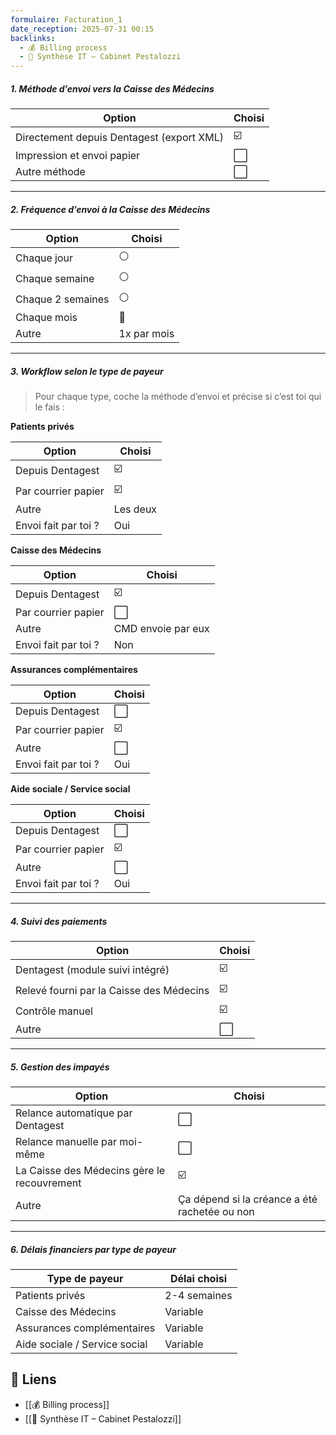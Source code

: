 ```yaml
---
formulaire: Facturation_1
date_reception: 2025-07-31 00:15
backlinks:
  - 💰 Billing process
  - 🧭 Synthèse IT – Cabinet Pestalozzi
---
```


##### 1. Méthode d’envoi vers la Caisse des Médecins

| Option                                    | Choisi |
| ----------------------------------------- | ------ |
| Directement depuis Dentagest (export XML) | ☑️     |
| Impression et envoi papier                | ⬜      |
| Autre méthode                             | ⬜      |

---

##### 2. Fréquence d’envoi à la Caisse des Médecins

| Option | Choisi |
|--------|--------|
| Chaque jour | ⚪ |
| Chaque semaine | ⚪ |
| Chaque 2 semaines | ⚪ |
| Chaque mois | 🔘 |
| Autre | 1x par mois |

---

##### 3. Workflow selon le type de payeur
> Pour chaque type, coche la méthode d’envoi et précise si c’est toi qui le fais :

**Patients privés**

| Option | Choisi |
|--------|--------|
| Depuis Dentagest | ☑️ |
| Par courrier papier | ☑️ |
| Autre | Les deux |
| Envoi fait par toi ? | Oui |

**Caisse des Médecins**

| Option | Choisi |
|--------|--------|
| Depuis Dentagest | ☑️ |
| Par courrier papier | ⬜ |
| Autre | CMD envoie par eux |
| Envoi fait par toi ? | Non |

**Assurances complémentaires**

| Option | Choisi |
|--------|--------|
| Depuis Dentagest | ⬜ |
| Par courrier papier | ☑️ |
| Autre | ⬜ |
| Envoi fait par toi ? | Oui |

**Aide sociale / Service social**

| Option | Choisi |
|--------|--------|
| Depuis Dentagest | ⬜ |
| Par courrier papier | ☑️ |
| Autre | ⬜ |
| Envoi fait par toi ? | Oui |

---

##### 4. Suivi des paiements

| Option | Choisi |
|--------|--------|
| Dentagest (module suivi intégré) | ☑️ |
| Relevé fourni par la Caisse des Médecins | ☑️ |
| Contrôle manuel | ☑️ |
| Autre | ⬜ |

---

##### 5. Gestion des impayés

| Option | Choisi |
|--------|--------|
| Relance automatique par Dentagest | ⬜ |
| Relance manuelle par moi-même | ⬜ |
| La Caisse des Médecins gère le recouvrement | ☑️ |
| Autre | Ça dépend si la créance a été rachetée ou non |

---

##### 6. Délais financiers par type de payeur

| Type de payeur | Délai choisi |
|----------------|-------------|
| Patients privés | 2-4 semaines |
| Caisse des Médecins | Variable |
| Assurances complémentaires | Variable |
| Aide sociale / Service social | Variable |

## 🔗 Liens
- [[💰 Billing process]]
- [[🧭 Synthèse IT – Cabinet Pestalozzi]]
